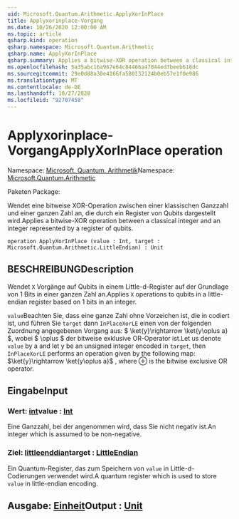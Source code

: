 ```yaml
---
uid: Microsoft.Quantum.Arithmetic.ApplyXorInPlace
title: Applyxorinplace-Vorgang
ms.date: 10/26/2020 12:00:00 AM
ms.topic: article
qsharp.kind: operation
qsharp.namespace: Microsoft.Quantum.Arithmetic
qsharp.name: ApplyXorInPlace
qsharp.summary: Applies a bitwise-XOR operation between a classical integer and an integer represented by a register of qubits.
ms.openlocfilehash: 5a35abc16a967e64c84466a47844ed7beeb618dc
ms.sourcegitcommit: 29e0d88a30e4166fa580132124b0eb57e1f0e986
ms.translationtype: MT
ms.contentlocale: de-DE
ms.lasthandoff: 10/27/2020
ms.locfileid: "92707458"
---
```

# <a name="applyxorinplace-operation"></a><span data-ttu-id="96591-102">Applyxorinplace-Vorgang</span><span class="sxs-lookup"><span data-stu-id="96591-102">ApplyXorInPlace operation</span></span>

<span data-ttu-id="96591-103">Namespace: [Microsoft. Quantum. Arithmetik](xref:Microsoft.Quantum.Arithmetic)</span><span class="sxs-lookup"><span data-stu-id="96591-103">Namespace: [Microsoft.Quantum.Arithmetic](xref:Microsoft.Quantum.Arithmetic)</span></span>

<span data-ttu-id="96591-104">Paketen [](https://nuget.org/packages/)</span><span class="sxs-lookup"><span data-stu-id="96591-104">Package: [](https://nuget.org/packages/)</span></span>


<span data-ttu-id="96591-105">Wendet eine bitweise XOR-Operation zwischen einer klassischen Ganzzahl und einer ganzen Zahl an, die durch ein Register von Qubits dargestellt wird.</span><span class="sxs-lookup"><span data-stu-id="96591-105">Applies a bitwise-XOR operation between a classical integer and an integer represented by a register of qubits.</span></span>

```qsharp
operation ApplyXorInPlace (value : Int, target : Microsoft.Quantum.Arithmetic.LittleEndian) : Unit
```


## <a name="description"></a><span data-ttu-id="96591-106">BESCHREIBUNG</span><span class="sxs-lookup"><span data-stu-id="96591-106">Description</span></span>

<span data-ttu-id="96591-107">Wendet `X` Vorgänge auf Qubits in einem Little-d-Register auf der Grundlage von 1 Bits in einer ganzen Zahl an.</span><span class="sxs-lookup"><span data-stu-id="96591-107">Applies `X` operations to qubits in a little-endian register based on 1 bits in an integer.</span></span>

<span data-ttu-id="96591-108">`value`Beachten Sie, dass eine ganze Zahl ohne Vorzeichen ist, die in codiert ist, und führen Sie `target` dann `InPlaceXorLE` einen von der folgenden Zuordnung angegebenen Vorgang aus: $ \ket{y}\rightarrow \ket{y\oplus a} $, wobei $ \oplus $ der bitweise exklusive OR-Operator ist.</span><span class="sxs-lookup"><span data-stu-id="96591-108">Let us denote `value` by a and let y be an unsigned integer encoded in `target`, then `InPlaceXorLE` performs an operation given by the following map: $\ket{y}\rightarrow \ket{y\oplus a}$ , where $\oplus$ is the bitwise exclusive OR operator.</span></span>

## <a name="input"></a><span data-ttu-id="96591-109">Eingabe</span><span class="sxs-lookup"><span data-stu-id="96591-109">Input</span></span>

### <a name="value--int"></a><span data-ttu-id="96591-110">Wert: [int](xref:microsoft.quantum.lang-ref.int)</span><span class="sxs-lookup"><span data-stu-id="96591-110">value : [Int](xref:microsoft.quantum.lang-ref.int)</span></span>

<span data-ttu-id="96591-111">Eine Ganzzahl, bei der angenommen wird, dass Sie nicht negativ ist.</span><span class="sxs-lookup"><span data-stu-id="96591-111">An integer which is assumed to be non-negative.</span></span>


### <a name="target--littleendian"></a><span data-ttu-id="96591-112">Ziel: [littleenddian](xref:Microsoft.Quantum.Arithmetic.LittleEndian)</span><span class="sxs-lookup"><span data-stu-id="96591-112">target : [LittleEndian](xref:Microsoft.Quantum.Arithmetic.LittleEndian)</span></span>

<span data-ttu-id="96591-113">Ein Quantum-Register, das zum Speichern von `value` in Little-d-Codierungen verwendet wird.</span><span class="sxs-lookup"><span data-stu-id="96591-113">A quantum register which is used to store `value` in little-endian encoding.</span></span>



## <a name="output--unit"></a><span data-ttu-id="96591-114">Ausgabe: [Einheit](xref:microsoft.quantum.lang-ref.unit)</span><span class="sxs-lookup"><span data-stu-id="96591-114">Output : [Unit](xref:microsoft.quantum.lang-ref.unit)</span></span>

